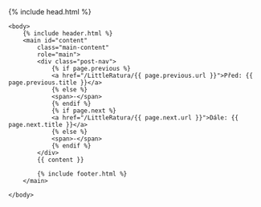 <!DOCTYPE html>
<html lang="{{ site.lang | default: "cs-CZ" }}">
    {% include head.html %}

    <body>
        {% include header.html %}
        <main id="content"
            class="main-content"
            role="main">
            <div class="post-nav">
                {% if page.previous %}
                <a href="/LittleRatura/{{ page.previous.url }}">Před: {{ page.previous.title }}</a>
                {% else %}
                <span>-</span>
                {% endif %}
                {% if page.next %}
                <a href="/LittleRatura/{{ page.next.url }}">Dále: {{ page.next.title }}</a>
                {% else %}
                <span>-</span>
                {% endif %}
            </div>
            {{ content }}

            {% include footer.html %}
        </main>

    </body>

</html>